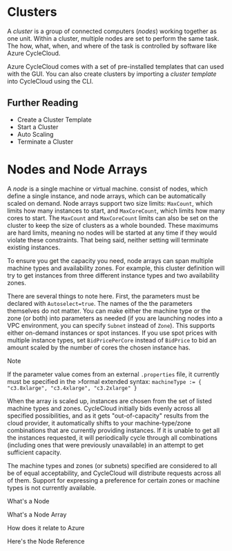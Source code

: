 # Clusters

A *cluster* is a group of connected computers (*nodes*) working together as one unit. Within a cluster, multiple nodes are set to perform the same task. The how, what, when, and where of the task is controlled by software like Azure CycleCloud.

Azure CycleCloud comes with a set of pre-installed templates that can used with the GUI. You can also create clusters by importing a *cluster template* into CycleCloud using the CLI.

## Further Reading

* Create a Cluster Template
* Start a Cluster
* Auto Scaling
* Terminate a Cluster

# Nodes and Node Arrays

A *node* is a single machine or virtual machine.  consist of nodes, which define a single instance, and node arrays, which can be automatically scaled on demand. Node arrays support two size limits: `MaxCount`, which limits how many instances to start, and `MaxCoreCount`, which limits how many cores to start. The `MaxCount` and `MaxCoreCount` limits can also be set on the cluster to keep the size of clusters as a whole bounded. These maximums are hard limits, meaning no nodes will be started at any time if they would violate these constraints. That being said, neither setting will terminate existing instances.

To ensure you get the capacity you need, node arrays can span multiple machine types and availability zones. For example, this cluster definition will try to get instances from three different instance types and two availability zones.

There are several things to note here. First, the parameters must be declared with `Autoselect=true`. The names of the the parameters themselves do not matter. You can make either the machine type or the zone (or both) into parameters as needed (if you are launching nodes into a VPC environment, you can specify `Subnet` instead of `Zone`). This supports either on-demand instances or spot instances. If you use spot prices with multiple instance types, set `BidPricePerCore` instead of `BidPrice` to bid an amount scaled by the number of cores the chosen instance has.

>[!Note]
>If the parameter value comes from an external `.properties` file, it currently must be specified in the >formal extended syntax: `machineType := { "c3.8xlarge", "c3.4xlarge", "c3.2xlarge" }`

When the array is scaled up, instances are chosen from the set of listed machine types and zones.
CycleCloud initially bids evenly across all specified possibilities, and as it gets "out-of-capacity"
results from the cloud provider, it automatically shifts to your machine-type/zone combinations
that are currently providing instances. If it is unable to get all the instances requested,
it will periodically cycle through all combinations (including ones that were previously unavailable)
in an attempt to get sufficient capacity.

The machine types and zones (or subnets) specified are considered to all be of equal acceptability,
and CycleCloud will distribute requests across all of them. Support for expressing a
preference for certain zones or machine types is not currently available.


What's a Node

What's a Node Array

How does it relate to Azure

Here's the Node Reference
